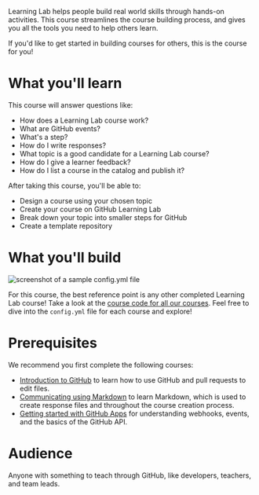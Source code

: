 Learning Lab helps people build real world skills through hands-on activities. This course streamlines the course building process, and gives you all the tools you need to help others learn.

If you'd like to get started in building courses for others, this is the course for you! 

# What you'll learn

This course will answer questions like:
- How does a Learning Lab course work?
- What are GitHub events?
- What's a step?
- How do I write responses?
- What topic is a good candidate for a Learning Lab course?
- How do I give a learner feedback?
- How do I list a course in the catalog and publish it? 

After taking this course, you'll be able to:
- Design a course using your chosen topic
- Create your course on GitHub Learning Lab
- Break down your topic into smaller steps for GitHub
- Create a template repository

# What you'll build

![screenshot of a sample config.yml file](https://user-images.githubusercontent.com/16547949/75559284-2fbbc480-5a11-11ea-8288-49ac143dfa4a.png)

For this course, the best reference point is any other completed Learning Lab course! Take a look at the [course code for all our courses](https://github.com/search?q=topic%3Alearning-lab+org%3Agithubtraining+fork%3Atrue). Feel free to dive into the `config.yml` file for each course and explore!

# Prerequisites

We recommend you first complete the following courses:

- [Introduction to GitHub](https://lab.github.com/githubtraining/introduction-to-github/) to learn how to use GitHub and pull requests to edit files.
- [Communicating using Markdown](https://lab.github.com/githubtraining/communicating-using-markdown) to learn Markdown, which is used to create response files and throughout the course creation process.
- [Getting started with GitHub Apps](https://lab.github.com/githubtraining/getting-started-with-github-apps) for understanding webhooks, events, and the basics of the GitHub API.

# Audience

Anyone with something to teach through GitHub, like developers, teachers, and team leads.